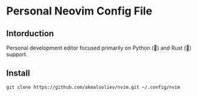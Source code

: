 # Personal Neovim Config File

## Intorduction

Personal development editor focused primarily on Python (🐍) and Rust (🦀) 
support.

## Install

`git clone https://github.com/akmalsoliev/nvim.git ~/.config/nvim`
